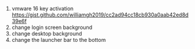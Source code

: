 1. vmware 16 key activation https://gist.github.com/williamgh2019/cc2ad94cc18cb930a0aab42ed8d39e6f
1. change login screen background
1. change desktop background
1. change the launcher bar to the bottom
